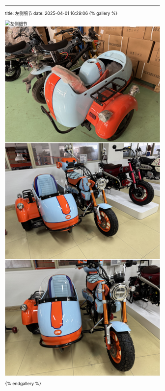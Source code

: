 ---
title: 左侧细节
date: 2025-04-01 16:29:06
{% gallery %}

![左侧细节](https://raw.githubusercontent.com/chccl/shuangshi/main/img/边三轮/左侧细节/1.JPG)
![左侧细节](https://raw.githubusercontent.com/chccl/shuangshi/main/img/边三轮/左侧细节/2.JPG)
![左侧细节](https://raw.githubusercontent.com/chccl/shuangshi/main/img/边三轮/左侧细节/3.JPG)
![左侧细节](https://raw.githubusercontent.com/chccl/shuangshi/main/img/边三轮/左侧细节/4.JPG)

{% endgallery %}
